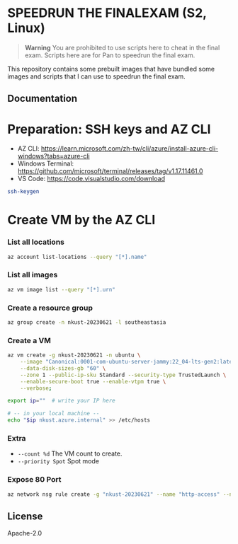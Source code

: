 # SPEEDRUN THE FINALEXAM (S2, Linux)

> **Warning**
> You are prohibited to use scripts here to cheat in the final exam.
> Scripts here are for Pan to speedrun the final exam.

This repository contains some prebuilt images that have bundled
some images and scripts that I can use to speedrun the final exam.

## Documentation

# Preparation: SSH keys and AZ CLI

- AZ CLI: https://learn.microsoft.com/zh-tw/cli/azure/install-azure-cli-windows?tabs=azure-cli
- Windows Terminal: https://github.com/microsoft/terminal/releases/tag/v1.17.11461.0
- VS Code: https://code.visualstudio.com/download

```bash
ssh-keygen
```

# Create VM by the AZ CLI

### List all locations

```bash
az account list-locations --query "[*].name"
```

### List all images

```bash
az vm image list --query "[*].urn"
```

### Create a resource group

```bash
az group create -n nkust-20230621 -l southeastasia
```

### Create a VM

```bash
az vm create -g nkust-20230621 -n ubuntu \
	--image "Canonical:0001-com-ubuntu-server-jammy:22_04-lts-gen2:latest" \
	--data-disk-sizes-gb "60" \
	--zone 1 --public-ip-sku Standard --security-type TrustedLaunch \
	--enable-secure-boot true --enable-vtpm true \
	--verbose;

export ip=""  # write your IP here

# -- in your local machine --
echo "$ip nkust.azure.internal" >> /etc/hosts
```

### Extra

- `--count %d` The VM count to create.
- `--priority Spot` Spot mode

### Expose 80 Port

```bash
az network nsg rule create -g "nkust-20230621" --name "http-access" --nsg-name "ubuntuNSG" --destination-port-ranges "80" --priority 256;
```

## License

Apache-2.0
